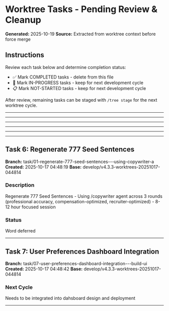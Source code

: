 # Worktree Tasks - Pending Review & Cleanup
**Generated:** 2025-10-19
**Source:** Extracted from worktree context before force merge

## Instructions
Review each task below and determine completion status:
- ✅ Mark COMPLETED tasks - delete from this file
- 🔄 Mark IN-PROGRESS tasks - keep for next development cycle
- 📋 Mark NOT-STARTED tasks - keep for next development cycle

After review, remaining tasks can be staged with `/tree stage` for the next worktree cycle.

---


---


---



---

---


---

## Task 6: Regenerate 777 Seed Sentences
**Branch:** task/01-regenerate-777-seed-sentences---using-copywriter-a
**Created:** 2025-10-17 04:48:19
**Base:** develop/v4.3.3-worktrees-20251017-044814

### Description
Regenerate 777 Seed Sentences - Using /copywriter agent across 3 rounds (professional accuracy, compensation-optimized, recruiter-optimized) - 8-12 hour focused session


### Status
Word deferred

---

## Task 7: User Preferences Dashboard Integration
**Branch:** task/07-user-preferences-dashboard-integration---build-ui
**Created:** 2025-10-17 04:48:42
**Base:** develop/v4.3.3-worktrees-20251017-044814

### Next Cycle
Needs to be integrated into dahsboard design and deployment

---
